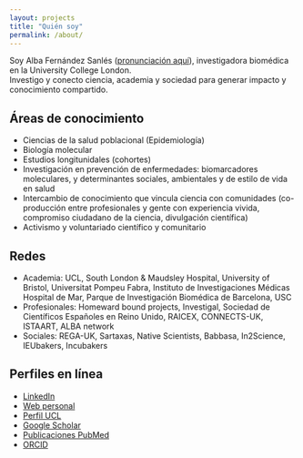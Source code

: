 ```yaml
---
layout: projects
title: "Quién soy"
permalink: /about/
---
```


Soy Alba Fernández Sanlés ([pronunciación aquí](https://namedrop.io/albafernandezsanles)), investigadora biomédica en la University College London.  
Investigo y conecto ciencia, academia y sociedad para generar impacto y conocimiento compartido.

## Áreas de conocimiento
- Ciencias de la salud poblacional (Epidemiología)
- Biología molecular
- Estudios longitunidales (cohortes)
- Investigación en prevención de enfermedades: biomarcadores moleculares, y determinantes sociales, ambientales y de estilo de vida en salud
- Intercambio de conocimiento que vincula ciencia con comunidades (co-producción entre profesionales y gente con experiencia vivida, compromiso ciudadano de la ciencia, divulgación científica)
- Activismo y voluntariado científico y comunitario

## Redes
- Academia: UCL, South London & Maudsley Hospital, University of Bristol, Universitat Pompeu Fabra, Instituto de Investigaciones Médicas Hospital de Mar, Parque de Investigación Biomédica de Barcelona, USC
- Profesionales: Homeward bound projects, Investigal, Sociedad de Científicos Españoles en Reino Unido, RAICEX, CONNECTS-UK, ISTAART, ALBA network
- Sociales: REGA-UK, Sartaxas, Native Scientists, Babbasa, In2Science, IEUbakers, Incubakers

## Perfiles en línea
- [LinkedIn](https://www.linkedin.com/in/a-fernandez-sanles/)
- [Web personal](https://albafernandezsanles.wordpress.com)
- [Perfil UCL](https://profiles.ucl.ac.uk/93522-alba-fernandez-sanles)
- [Google Scholar](https://scholar.google.com/citations?user=vvKQGXkAAAAJ)
- [Publicaciones PubMed](https://pubmed.ncbi.nlm.nih.gov/?term=Fern%C3%A1ndez-Sanl%C3%A9s+A&sort=date)
- [ORCID](https://orcid.org/my-orcid?orcid=0000-0002-3587-8177)

